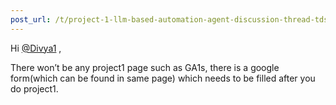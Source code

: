 ```yaml
---
post_url: /t/project-1-llm-based-automation-agent-discussion-thread-tds-jan-2025/164277/24
---
```

Hi [@Divya1](/u/divya1) ,

There won’t be any project1 page such as GA1s, there is a google form(which can be found in same page) which needs to be filled after you do project1.